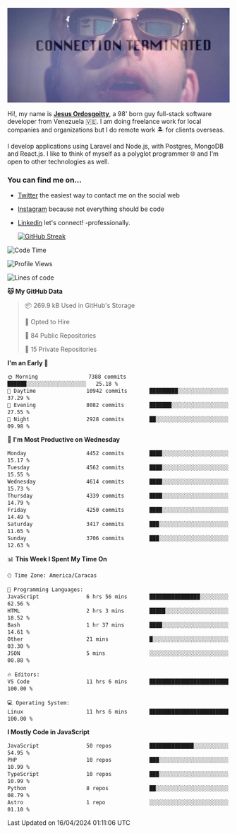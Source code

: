 ![hackers movie reference](./disconnected.jpg)

Hi!, my name is [**Jesus Ordosgoitty**](https://jodaz.dev), a 98' born guy full-stack software developer from Venezuela 🇻🇪. I am doing freelance work for local companies and organizations but I do remote work 🏝️ for clients overseas. 

I develop applications using Laravel and Node.js, with Postgres, MongoDB and React.js. I like to think of myself as a polyglot programmer 🌐 and I'm open to other technologies as well.

### You can find me on...

- [Twitter](https://twitter.com/jodaz_) the easiest way to contact me on the social web
- [Instagram](https://instagram.com/jodaz_) because not everything should be code
- [Linkedin](https://linkedin.com/in/jodaz) let's connect! -professionally.


    [![GitHub Streak](https://streak-stats.demolab.com?user=jodaz&theme=tokyonight)](https://git.io/streak-stats)

<!--START_SECTION:waka-->
![Code Time](http://img.shields.io/badge/Code%20Time-4%2C712%20hrs%202%20mins-blue)

![Profile Views](http://img.shields.io/badge/Profile%20Views-1-blue)

![Lines of code](https://img.shields.io/badge/From%20Hello%20World%20I%27ve%20Written-83.2%20million%20lines%20of%20code-blue)

**🐱 My GitHub Data** 

> 📦 269.9 kB Used in GitHub's Storage 
 > 
> 💼 Opted to Hire
 > 
> 📜 84 Public Repositories 
 > 
> 🔑 15 Private Repositories 
 > 
**I'm an Early 🐤** 

```text
🌞 Morning                7388 commits        ██████░░░░░░░░░░░░░░░░░░░   25.18 % 
🌆 Daytime                10942 commits       █████████░░░░░░░░░░░░░░░░   37.29 % 
🌃 Evening                8082 commits        ███████░░░░░░░░░░░░░░░░░░   27.55 % 
🌙 Night                  2928 commits        ██░░░░░░░░░░░░░░░░░░░░░░░   09.98 % 
```
📅 **I'm Most Productive on Wednesday** 

```text
Monday                   4452 commits        ████░░░░░░░░░░░░░░░░░░░░░   15.17 % 
Tuesday                  4562 commits        ████░░░░░░░░░░░░░░░░░░░░░   15.55 % 
Wednesday                4614 commits        ████░░░░░░░░░░░░░░░░░░░░░   15.73 % 
Thursday                 4339 commits        ████░░░░░░░░░░░░░░░░░░░░░   14.79 % 
Friday                   4250 commits        ████░░░░░░░░░░░░░░░░░░░░░   14.49 % 
Saturday                 3417 commits        ███░░░░░░░░░░░░░░░░░░░░░░   11.65 % 
Sunday                   3706 commits        ███░░░░░░░░░░░░░░░░░░░░░░   12.63 % 
```


📊 **This Week I Spent My Time On** 

```text
🕑︎ Time Zone: America/Caracas

💬 Programming Languages: 
JavaScript               6 hrs 56 mins       ████████████████░░░░░░░░░   62.56 % 
HTML                     2 hrs 3 mins        █████░░░░░░░░░░░░░░░░░░░░   18.52 % 
Bash                     1 hr 37 mins        ████░░░░░░░░░░░░░░░░░░░░░   14.61 % 
Other                    21 mins             █░░░░░░░░░░░░░░░░░░░░░░░░   03.30 % 
JSON                     5 mins              ░░░░░░░░░░░░░░░░░░░░░░░░░   00.88 % 

🔥 Editors: 
VS Code                  11 hrs 6 mins       █████████████████████████   100.00 % 

💻 Operating System: 
Linux                    11 hrs 6 mins       █████████████████████████   100.00 % 
```

**I Mostly Code in JavaScript** 

```text
JavaScript               50 repos            ██████████████░░░░░░░░░░░   54.95 % 
PHP                      10 repos            ███░░░░░░░░░░░░░░░░░░░░░░   10.99 % 
TypeScript               10 repos            ███░░░░░░░░░░░░░░░░░░░░░░   10.99 % 
Python                   8 repos             ██░░░░░░░░░░░░░░░░░░░░░░░   08.79 % 
Astro                    1 repo              ░░░░░░░░░░░░░░░░░░░░░░░░░   01.10 % 
```




 Last Updated on 16/04/2024 01:11:06 UTC
<!--END_SECTION:waka-->
